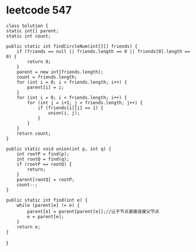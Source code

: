 # leetcode 547
    class Solution {
    static int[] parent;
    static int count;

    public static int findCircleNum(int[][] friends) {
        if (friends == null || friends.length == 0 || friends[0].length == 0) {
            return 0;
        }
        parent = new int[friends.length];
        count = friends.length;
        for (int i = 0; i < friends.length; i++) {
            parent[i] = i;
        }
        for (int i = 0; i < friends.length; i++) {
            for (int j = i+1; j < friends.length; j++) {
                if (friends[i][j] == 1) {
                    union(i, j);
                }
            }
        }
        return count;
    }

    public static void union(int p, int q) {
        int rootP = find(p);
        int rootQ = find(q);
        if (rootP == rootQ) {
            return;
        }
        parent[rootQ] = rootP;
        count--;
    }

    public static int find(int e) {
        while (parent[e] != e) {
            parent[e] = parent[parent[e]];//让子节点直接连接父节点
            e = parent[e];
        }
        return e;
    }
}
